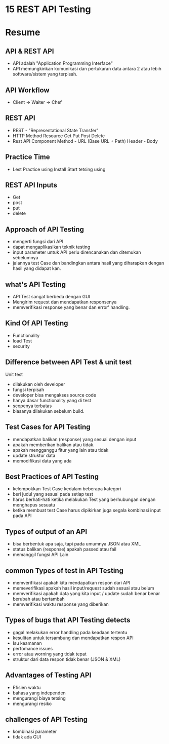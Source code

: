 # 15 REST API Testing
# Resume

## API & REST API
- API adalah "Application Programming Interface"
- API memungkinkan komunikasi dan pertukaran data antara 2 atau lebih software/sistem yang terpisah.

## API Workflow
- Client -> Waiter -> Chef 

## REST API 
- REST - "Representational State Transfer"
- HTTP Method
   Resource
   Get
   Put
   Post
   Delete
- Rest API Component
   Method - URL (Base URL + Path)
   Header - Body

## Practice Time 
- Lest Practice using
   Install
   Start tetsing using

## REST API Inputs
- Get
- post
- put
- delete

## Approach of API Testing
- mengerti fungsi dari API
- dapat mengaplikasikan teknik testing
- input parameter untuk API perlu direncanakan dan ditemukan sebelumnya
- jalannya test Case dan bandingkan antara hasil yang diharapkan dengan hasil yang didapat kan. 

## what's API Testing
- API Test sangat berbeda dengan GUI
- Mengirim request dan mendapatkan responsenya
- memverifikasi response yang benar dan error' handling.

## Kind Of API Testing
- Functionality
- load Test
- security

## Difference between API Test & unit test
Unit test
- dilakukan oleh developer
- fungsi terpisah
- developer bisa mengakses source code
- hanya dasar functionality yang di test
- scopenya terbatas
- biasanya dilakukan sebelum build.

## Test Cases for API Testing
- mendapatkan balikan (response) yang sesuai dengan input
- apakah memberikan balikan atau tidak.
- apakah mengganggu fitur yang lain atau tidak
- update struktur data
- memodifikasi data yang ada

## Best Practices of API Testing
- kelompokkan Test Case kedalam beberapa kategori
- beri judul yang sesuai pada setiap test
- harus berhati-hati ketika melakukan Test yang berhubungan dengan menghapus sesuatu
- ketika membuat test Case harus dipikirkan juga segala kombinasi input pada API

## Types of output of an API
- bisa berbentuk apa saja, tapi pada umumnya JSON atau XML
- status balikan (response) apakah passed atau fail
- memanggil fungsi API Lain

## common Types of test in API Testing
- memverifikasi apakah kita mendapatkan respon dari API
- memeverifikasi apakah hasil input/request sudah sesuai atau belum
- memverifikasi apakah data yang kita input / update sudah benar benar berubah atau bertambah
- memverifikasi waktu response yang diberikan

## Types of bugs that API Testing detects
- gagal melakukan error handling pada keadaan tertentu
- kesulitan untuk tersambung dan mendapatkan respon API
- Isu keamanan
- perfomance issues
- error atau worning yang tidak tepat
- struktur dari data respon tidak benar (JSON & XML)

## Advantages of Testing API
- Efisien waktu
- bahasa yang independen
- mengurangi biaya tetsing
- mengurangi resiko

## challenges of API Testing
- kombinasi parameter
- tidak ada GUI
